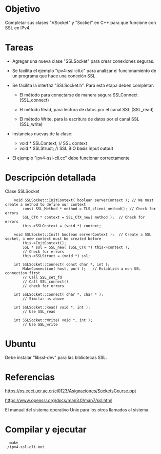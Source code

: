 # Objetivo

Completar sus clases "VSocket" y "Socket" en C++ para que funcione con SSL en IPv4.


# Tareas

- Agregar una nueva clase "SSLSocket" para crear conexiones seguras.

- Se facilita el ejemplo "ipv4-ssl-cli.c" para analizar el funcionamiento de un programa que hace una conexión SSL.

- Se facilita la interfaz "SSLSocket.h".  Para esta etapa deben completar:
    
    - El método para conectarse de manera segura SSLConnect (SSL_connect)

    - El método Read, para lectura de datos por el canal SSL (SSL_read)

    - El método Write, para la escritura de datos por el canal SSL (SSL_write)

- Instancias nuevas de la clase:

    - void * SSLContext;	// SSL context
    - void * SSLStruct;	// SSL BIO basis input output

- El ejemplo "ipv4-ssl-cli.cc" debe funcionar correctamente


# Descripción detallada

Clase SSLSocket

        void SSLSocket::InitContext( boolean serverContext ); // We must create a method to define our context
            const SSL_Method * method = TLS_client_method(); // Check for errors
            SSL_CTX * context = SSL_CTX_new( method );  // Check for errors
            this->SSLContext = (void *) context;

        void SSLSocket::Init( boolean serverContext );	// Create a SSL socket, a new context must be created before
            this->InitContext();
            SSL * ssl = SSL_new( (SSL_CTX *) this->context );
            // Check for errors
            this->SSLStruct = (void *) ssl;

        int SSLSocket::Connect( const char *, int );
            MakeConnection( host, port );	// Establish a non SSL connection first
            // Call SSL_set_fd
            // Call SSL_connect()
            // check for errors

        int SSLSocket::Connect( char *, char * );
            // Similar as above

        int SSLSocket::Read( void *, int );
            // Use SSL_read

        int SSLSocket::Write( void *, int );
            // Use SSL_write  
    

# Ubuntu

Debe instalar "libssl-dev" para las bibliotecas SSL.

	
# Referencias

https://os.ecci.ucr.ac.cr/ci0123/Asignaciones/SocketsCourse.ppt

https://www.openssl.org/docs/man3.0/man7/ssl.html

El manual del sistema operativo Unix para los otros llamados al sistema.


# Compilar y ejecutar

      make
    ./ipv4-ssl-cli.out